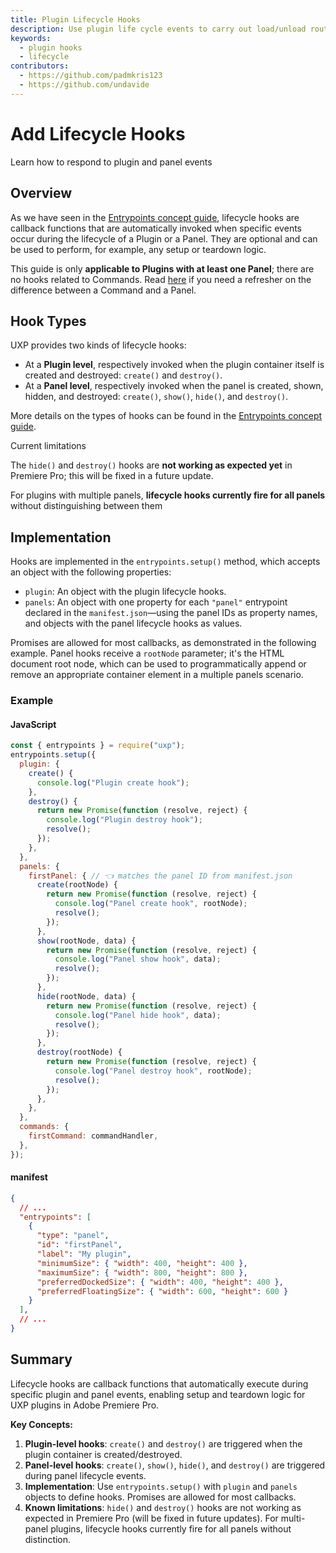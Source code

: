 ```yaml
---
title: Plugin Lifecycle Hooks
description: Use plugin life cycle events to carry out load/unload routines
keywords:
  - plugin hooks
  - lifecycle
contributors:
  - https://github.com/padmkris123
  - https://github.com/undavide
---
```


# Add Lifecycle Hooks

Learn how to respond to plugin and panel events

## Overview

As we have seen in the [Entrypoints concept guide](../../concepts/entrypoints/index.md#plugin-lifecycle-hooks), lifecycle hooks are callback functions that are automatically invoked when specific events occur during the lifecycle of a Plugin or a Panel. They are optional and can be used to perform, for example, any setup or teardown logic.

<InlineAlert variant="info" slots="text"/>

This guide is only **applicable to Plugins with at least one Panel**; there are no hooks related to Commands. Read [here](../../concepts/entrypoints/index.md#commands-and-panels) if you need a refresher on the difference between a Command and a Panel.

## Hook Types

UXP provides two kinds of lifecycle hooks:

- At a **Plugin level**, respectively invoked when the plugin container itself is created and destroyed: `create()` and `destroy()`.
- At a **Panel level**, respectively invoked when the panel is created, shown, hidden, and destroyed: `create()`, `show()`, `hide()`, and `destroy()`.

More details on the types of hooks can be found in the [Entrypoints concept guide](../../concepts/entrypoints/index.md#plugin-lifecycle-hooks).

<InlineAlert variant="error" slots="header, text, text2" />

Current limitations

The `hide()` and `destroy()` hooks are **not working as expected yet** in Premiere Pro; this will be fixed in a future update.

For plugins with multiple panels, **lifecycle hooks currently fire for all panels** without distinguishing between them

## Implementation

Hooks are implemented in the `entrypoints.setup()` method, which accepts an object with the following properties:

- `plugin`: An object with the plugin lifecycle hooks.
- `panels`: An object with one property for each `"panel"` entrypoint declared in the `manifest.json`—using the panel IDs as property names, and objects with the panel lifecycle hooks as values.

Promises are allowed for most callbacks, as demonstrated in the following example. Panel hooks receive a `rootNode` parameter; it's the HTML document root node, which can be used to programmatically append or remove an appropriate container element in a multiple panels scenario.

### Example

<CodeBlock slots="heading, code" repeat="2" languages="JavaScript, JSON" />

#### JavaScript

```js
const { entrypoints } = require("uxp");
entrypoints.setup({
  plugin: {
    create() {
      console.log("Plugin create hook");
    },
    destroy() {
      return new Promise(function (resolve, reject) {
        console.log("Plugin destroy hook");
        resolve();
      });
    },
  },
  panels: {
    firstPanel: { // 👈 matches the panel ID from manifest.json
      create(rootNode) {
        return new Promise(function (resolve, reject) {
          console.log("Panel create hook", rootNode);
          resolve();
        });
      },
      show(rootNode, data) {
        return new Promise(function (resolve, reject) {
          console.log("Panel show hook", data);
          resolve();
        });
      },
      hide(rootNode, data) {
        return new Promise(function (resolve, reject) {
          console.log("Panel hide hook", data);
          resolve();
        });
      },
      destroy(rootNode) {
        return new Promise(function (resolve, reject) {
          console.log("Panel destroy hook", rootNode);
          resolve();
        });
      },
    },
  },
  commands: {
    firstCommand: commandHandler,
  },
});

```

#### manifest

```json
{
  // ...
  "entrypoints": [
    {
      "type": "panel",
      "id": "firstPanel",
      "label": "My plugin",
      "minimumSize": { "width": 400, "height": 400 },
      "maximumSize": { "width": 800, "height": 800 },
      "preferredDockedSize": { "width": 400, "height": 400 },
      "preferredFloatingSize": { "width": 600, "height": 600 }
    }
  ],
  // ...
}
```

## Summary

Lifecycle hooks are callback functions that automatically execute during specific plugin and panel events, enabling setup and teardown logic for UXP plugins in Adobe Premiere Pro.

**Key Concepts:**

1. **Plugin-level hooks**: `create()` and `destroy()` are triggered when the plugin container is created/destroyed.
2. **Panel-level hooks**: `create()`, `show()`, `hide()`, and `destroy()` are triggered during panel lifecycle events.
3. **Implementation**: Use `entrypoints.setup()` with `plugin` and `panels` objects to define hooks. Promises are allowed for most callbacks.
4. **Known limitations**: `hide()` and `destroy()` hooks are not working as expected in Premiere Pro (will be fixed in future updates). For multi-panel plugins, lifecycle hooks currently fire for all panels without distinction.
